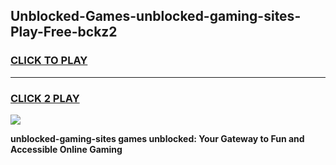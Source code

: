 
## Unblocked-Games-unblocked-gaming-sites-Play-Free-bckz2
<h3>
<a href="https://premium76.site?title=unblocked-gaming-sites&ref=19M">CLICK TO PLAY</a></h3>
<hr>

<h3>
<a href="https://premium76.site?title=unblocked-gaming-sites&ref=19M">CLICK 2 PLAY</a>
  
</h3>

<a href="https://premium76.site?title=unblocked-gaming-sites&ref=19M"><img src="https://clearcache.store/games.png"></a>


**unblocked-gaming-sites games unblocked: Your Gateway to Fun and Accessible Online Gaming**
